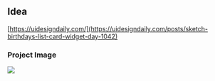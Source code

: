 ## Idea

[https://uidesigndaily.com/](https://uidesigndaily.com/posts/sketch-birthdays-list-card-widget-day-1042)

### Project Image
![](images.jpeg)
